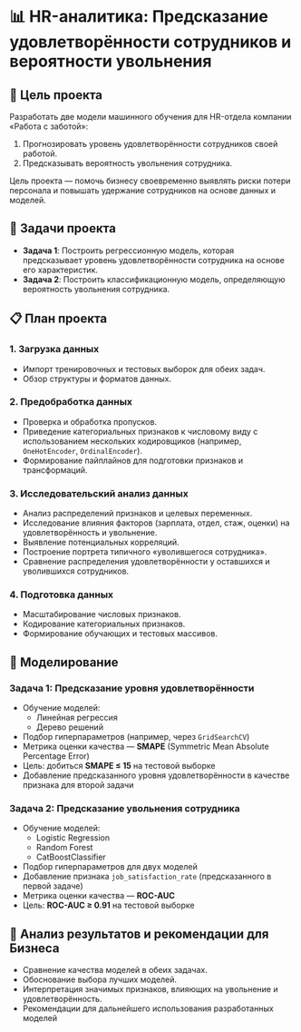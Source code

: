 # 📊 HR-аналитика: Предсказание удовлетворённости сотрудников и вероятности увольнения

## 📌 Цель проекта

Разработать две модели машинного обучения для HR-отдела компании «Работа с заботой»:

1. Прогнозировать уровень удовлетворённости сотрудников своей работой.
2. Предсказывать вероятность увольнения сотрудника.

Цель проекта — помочь бизнесу своевременно выявлять риски потери персонала и повышать удержание сотрудников на основе данных и моделей.


## 🧩 Задачи проекта

- **Задача 1**: Построить регрессионную модель, которая предсказывает уровень удовлетворённости сотрудника на основе его характеристик.
- **Задача 2**: Построить классификационную модель, определяющую вероятность увольнения сотрудника.

## 📋 План проекта

### 1. Загрузка данных
- Импорт тренировочных и тестовых выборок для обеих задач.
- Обзор структуры и форматов данных.

### 2. Предобработка данных
- Проверка и обработка пропусков.
- Приведение категориальных признаков к числовому виду с использованием нескольких кодировщиков (например, `OneHotEncoder`, `OrdinalEncoder`).
- Формирование пайплайнов для подготовки признаков и трансформаций.

### 3. Исследовательский анализ данных
- Анализ распределений признаков и целевых переменных.
- Исследование влияния факторов (зарплата, отдел, стаж, оценки) на удовлетворённость и увольнение.
- Выявление потенциальных корреляций.
- Построение портрета типичного «уволившегося сотрудника».
- Сравнение распределения удовлетворённости у оставшихся и уволившихся сотрудников.

### 4. Подготовка данных
- Масштабирование числовых признаков.
- Кодирование категориальных признаков.
- Формирование обучающих и тестовых массивов.

## 🤖 Моделирование

### Задача 1: Предсказание уровня удовлетворённости
- Обучение моделей:
  - Линейная регрессия
  - Дерево решений
- Подбор гиперпараметров (например, через `GridSearchCV`)
- Метрика оценки качества — **SMAPE** (Symmetric Mean Absolute Percentage Error)
- Цель: добиться **SMAPE ≤ 15** на тестовой выборке
- Добавление предсказанного уровня удовлетворённости в качестве признака для второй задачи

### Задача 2: Предсказание увольнения сотрудника
- Обучение моделей:
  - Logistic Regression
  - Random Forest
  - CatBoostClassifier
- Подбор гиперпараметров для двух моделей
- Добавление признака `job_satisfaction_rate` (предсказанного в первой задаче)
- Метрика оценки качества — **ROC-AUC**
- Цель: **ROC-AUC ≥ 0.91** на тестовой выборке

## 📌 Анализ результатов и рекомендации для Бизнеса

- Сравнение качества моделей в обеих задачах.
- Обоснование выбора лучших моделей.
- Интерпретация значимых признаков, влияющих на увольнение и удовлетворённость.
- Рекомендации для дальнейшего использования разработанных моделей
